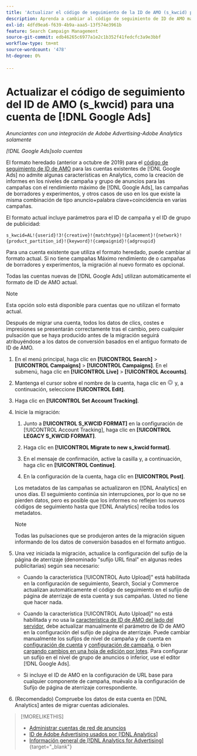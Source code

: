 ```yaml
---
title: 'Actualizar el código de seguimiento de la ID de AMO (s_kwcid) para una cuenta  [!DNL Google Ads] '
description: Aprenda a cambiar al código de seguimiento de ID de AMO más reciente para una cuenta de  [!DNL Google Ads] .
exl-id: 4dfd9ea6-f639-4b9a-aaa5-13f574e3961b
feature: Search Campaign Management
source-git-commit: edb46265c6977a1e2c1b352f41fedcfc3a9e3bbf
workflow-type: tm+mt
source-wordcount: '478'
ht-degree: 0%

---
```


# Actualizar el código de seguimiento del ID de AMO (s_kwcid) para una cuenta de [!DNL Google Ads]

*Anunciantes con una integración de Adobe Advertising-Adobe Analytics solamente*

*[!DNL Google Ads]solo cuentas*

El formato heredado (anterior a octubre de 2019) para el [código de seguimiento de ID de AMO](/help/integrations/analytics/ids.md#amo-id-formats) para las cuentas existentes de [!DNL Google Ads] no admite algunas características en Analytics, como la creación de informes en los niveles de campaña y grupo de anuncios para las campañas con el rendimiento máximo de [!DNL Google Ads], las campañas de borradores y experimentos, y otros casos de uso en los que existe la misma combinación de tipo anuncio+palabra clave+coincidencia en varias campañas.

El formato actual incluye parámetros para el ID de campaña y el ID de grupo de publicidad:

```
s_kwcid=AL!{userid}!3!{creative}!{matchtype}!{placement}!{network}!{product_partition_id}!{keyword}!{campaignid}!{adgroupid}
```

Para una cuenta existente que utiliza el formato heredado, puede cambiar al formato actual. Si no tiene campañas Máximo rendimiento de o campañas de borradores y experimentos, la migración al nuevo formato es opcional.

Todas las cuentas nuevas de [!DNL Google Ads] utilizan automáticamente el formato de ID de AMO actual.

>[!NOTE]
>
>Esta opción solo está disponible para cuentas que no utilizan el formato actual.
>
>Después de migrar una cuenta, todos los datos de clics, costes e impresiones se presentarán correctamente tras el cambio, pero cualquier pulsación que se haya producido antes de la migración seguirá atribuyéndose a los datos de conversión basados en el antiguo formato de ID de AMO.

1. En el menú principal, haga clic en **[!UICONTROL Search]** \> **[!UICONTROL Campaigns]** \> **[!UICONTROL Campaigns]**. En el submenú, haga clic en **[!UICONTROL Live]** \> **[!UICONTROL Accounts]**.

1. Mantenga el cursor sobre el nombre de la cuenta, haga clic en ![icono desplegable de flecha](/help/search-social-commerce/assets/arrow-dropdown-menu.png) y, a continuación, seleccione **[!UICONTROL Edit]**.

1. Haga clic en **[!UICONTROL Set Account Tracking]**.

1. Inicie la migración:

   1. Junto a **[!UICONTROL S_KWCID FORMAT]** en la configuración de [!UICONTROL Account Tracking], haga clic en **[!UICONTROL LEGACY S_KWCID FORMAT]**.

   1. Haga clic en **[!UICONTROL Migrate to new s_kwcid format]**.

   1. En el mensaje de confirmación, active la casilla y, a continuación, haga clic en **[!UICONTROL Continue]**.

   1. En la configuración de la cuenta, haga clic en **[!UICONTROL Post]**.

   Los metadatos de las campañas se actualizaron en [!DNL Analytics] en unos días. El seguimiento continúa sin interrupciones, por lo que no se pierden datos, pero es posible que los informes no reflejen los nuevos códigos de seguimiento hasta que [!DNL Analytics] reciba todos los metadatos.

   >[!NOTE]
   >
   >Todas las pulsaciones que se produjeron antes de la migración siguen informando de los datos de conversión basados en el formato antiguo.

1. Una vez iniciada la migración, actualice la configuración del sufijo de la página de aterrizaje (denominado &quot;sufijo URL final&quot; en algunas redes publicitarias) según sea necesario:

   * Cuando la característica [!UICONTROL Auto Upload]&quot; está habilitada en la configuración de seguimiento, Search, Social y Commerce actualizan automáticamente el código de seguimiento en el sufijo de página de aterrizaje de esta cuenta y sus campañas. Usted no tiene que hacer nada.

   * Cuando la característica [!UICONTROL Auto Upload]&quot; no está habilitada y no usa la [característica de ID de AMO del lado del servidor](/help/integrations/analytics/ids.md#amo-id-formats), debe actualizar manualmente el parámetro de ID de AMO en la configuración del sufijo de página de aterrizaje. Puede cambiar manualmente los sufijos de nivel de campaña y de cuenta en [configuración de cuenta](/help/search-social-commerce/campaign-management/accounts/ad-network-account-manage.md) y [configuración de campaña](/help/search-social-commerce/campaign-management/campaigns/campaign-settings-google.md), o bien [cargando cambios en una hoja de edición por lotes](/help/search-social-commerce/campaign-management/bulksheets/bulksheet-upload.md). Para configurar un sufijo en el nivel de grupo de anuncios o inferior, use el editor [!DNL Google Ads].

   * Si incluye el ID de AMO en la configuración de URL base para cualquier componente de campaña, muévalo a la configuración de Sufijo de página de aterrizaje correspondiente.

1. (Recomendado) Compruebe los datos de esta cuenta en [!DNL Analytics] antes de migrar cuentas adicionales.

>[!MORELIKETHIS]
>
>* [Administrar cuentas de red de anuncios](ad-network-account-manage.md)
>* [ID de Adobe Advertising usados por [!DNL Analytics]](/help/integrations/analytics/ids.md)
>* [Información general de [!DNL Analytics for Advertising]](https://experienceleague.adobe.com/docs/advertising/integrations/home.html?lang=es){target="_blank"}
